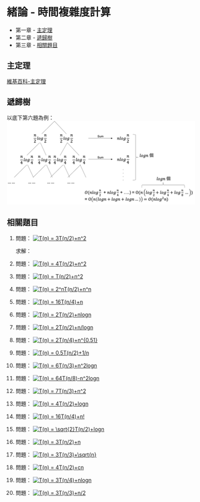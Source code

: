 # 緒論 - 時間複雜度計算


* 第一章 - [主定理](#主定理)
* 第二章 - [遞歸樹](#遞歸樹)
* 第三章 - [相關題目](#相關題目)


## 主定理

[維基百科-主定理](https://zh.wikipedia.org/wiki/%E4%B8%BB%E5%AE%9A%E7%90%86)

## 遞歸樹


以底下第六題為例：
![image](./recursive_tree.png)



## 相關題目


1. 問題：  <a href="https://www.codecogs.com/eqnedit.php?latex=T(n)&space;=&space;3T(n/2)&plus;n^2" target="_blank"><img src="https://latex.codecogs.com/gif.latex?T(n)&space;=&space;3T(n/2)&plus;n^2" title="T(n) = 3T(n/2)+n^2" /></a>

	求解： 



2. 問題： <a href="https://www.codecogs.com/eqnedit.php?latex=T(n)&space;=&space;4T(n/2)&plus;n^2" target="_blank"><img src="https://latex.codecogs.com/gif.latex?T(n)&space;=&space;4T(n/2)&plus;n^2" title="T(n) = 4T(n/2)+n^2" /></a>
3. 問題： <a href="https://www.codecogs.com/eqnedit.php?latex=T(n)&space;=&space;T(n/2)&plus;n^2" target="_blank"><img src="https://latex.codecogs.com/gif.latex?T(n)&space;=&space;T(n/2)&plus;n^2" title="T(n) = T(n/2)+n^2" /></a>
4. 問題： <a href="https://www.codecogs.com/eqnedit.php?latex=T(n)&space;=&space;2^nT(n/2)&plus;n^n" target="_blank"><img src="https://latex.codecogs.com/gif.latex?T(n)&space;=&space;2^nT(n/2)&plus;n^n" title="T(n) = 2^nT(n/2)+n^n" /></a>
5. 問題： <a href="https://www.codecogs.com/eqnedit.php?latex=T(n)&space;=&space;16T(n/4)&plus;n" target="_blank"><img src="https://latex.codecogs.com/gif.latex?T(n)&space;=&space;16T(n/4)&plus;n" title="T(n) = 16T(n/4)+n" /></a>
6. 問題： <a href="https://www.codecogs.com/eqnedit.php?latex=T(n)&space;=&space;2T(n/2)&plus;nlogn" target="_blank"><img src="https://latex.codecogs.com/gif.latex?T(n)&space;=&space;2T(n/2)&plus;nlogn" title="T(n) = 2T(n/2)+nlogn" /></a>
7. 問題： <a href="https://www.codecogs.com/eqnedit.php?latex=T(n)&space;=&space;2T(n/2)&plus;n/logn" target="_blank"><img src="https://latex.codecogs.com/gif.latex?T(n)&space;=&space;2T(n/2)&plus;n/logn" title="T(n) = 2T(n/2)+n/logn" /></a>
8. 問題： <a href="https://www.codecogs.com/eqnedit.php?latex=T(n)&space;=&space;2T(n/4)&plus;n^{0.51}" target="_blank"><img src="https://latex.codecogs.com/gif.latex?T(n)&space;=&space;2T(n/4)&plus;n^{0.51}" title="T(n) = 2T(n/4)+n^{0.51}" /></a>
9. 問題： <a href="https://www.codecogs.com/eqnedit.php?latex=T(n)&space;=&space;0.5T(n/2)&plus;1/n" target="_blank"><img src="https://latex.codecogs.com/gif.latex?T(n)&space;=&space;0.5T(n/2)&plus;1/n" title="T(n) = 0.5T(n/2)+1/n" /></a>
10. 問題： <a href="https://www.codecogs.com/eqnedit.php?latex=T(n)&space;=&space;6T(n/3)&plus;n^2logn" target="_blank"><img src="https://latex.codecogs.com/gif.latex?T(n)&space;=&space;6T(n/3)&plus;n^2logn" title="T(n) = 6T(n/3)+n^2logn" /></a>
11. 問題： <a href="https://www.codecogs.com/eqnedit.php?latex=T(n)&space;=&space;64T(n/8)-n^2logn" target="_blank"><img src="https://latex.codecogs.com/gif.latex?T(n)&space;=&space;64T(n/8)-n^2logn" title="T(n) = 64T(n/8)-n^2logn" /></a>
12. 問題： <a href="https://www.codecogs.com/eqnedit.php?latex=T(n)&space;=&space;7T(n/3)&plus;n^2" target="_blank"><img src="https://latex.codecogs.com/gif.latex?T(n)&space;=&space;7T(n/3)&plus;n^2" title="T(n) = 7T(n/3)+n^2" /></a>
13. 問題： <a href="https://www.codecogs.com/eqnedit.php?latex=T(n)&space;=&space;4T(n/2)&plus;logn" target="_blank"><img src="https://latex.codecogs.com/gif.latex?T(n)&space;=&space;4T(n/2)&plus;logn" title="T(n) = 4T(n/2)+logn" /></a>
14. 問題： <a href="https://www.codecogs.com/eqnedit.php?latex=T(n)&space;=&space;16T(n/4)&plus;n!" target="_blank"><img src="https://latex.codecogs.com/gif.latex?T(n)&space;=&space;16T(n/4)&plus;n!" title="T(n) = 16T(n/4)+n!" /></a>
15. 問題： <a href="https://www.codecogs.com/eqnedit.php?latex=T(n)&space;=&space;\sqrt{2}T(n/2)&plus;logn" target="_blank"><img src="https://latex.codecogs.com/gif.latex?T(n)&space;=&space;\sqrt{2}T(n/2)&plus;logn" title="T(n) = \sqrt{2}T(n/2)+logn" /></a>
16. 問題： <a href="https://www.codecogs.com/eqnedit.php?latex=T(n)&space;=&space;3T(n/2)&plus;n" target="_blank"><img src="https://latex.codecogs.com/gif.latex?T(n)&space;=&space;3T(n/2)&plus;n" title="T(n) = 3T(n/2)+n" /></a>
17. 問題： <a href="https://www.codecogs.com/eqnedit.php?latex=T(n)&space;=&space;3T(n/3)&plus;\sqrt{n}" target="_blank"><img src="https://latex.codecogs.com/gif.latex?T(n)&space;=&space;3T(n/3)&plus;\sqrt{n}" title="T(n) = 3T(n/3)+\sqrt{n}" /></a>
18. 問題： <a href="https://www.codecogs.com/eqnedit.php?latex=T(n)&space;=&space;4T(n/2)&plus;cn" target="_blank"><img src="https://latex.codecogs.com/gif.latex?T(n)&space;=&space;4T(n/2)&plus;cn" title="T(n) = 4T(n/2)+cn" /></a>
19. 問題： <a href="https://www.codecogs.com/eqnedit.php?latex=T(n)&space;=&space;3T(n/4)&plus;nlogn" target="_blank"><img src="https://latex.codecogs.com/gif.latex?T(n)&space;=&space;3T(n/4)&plus;nlogn" title="T(n) = 3T(n/4)+nlogn" /></a>
20. 問題： <a href="https://www.codecogs.com/eqnedit.php?latex=T(n)&space;=&space;3T(n/3)&plus;n/2" target="_blank"><img src="https://latex.codecogs.com/gif.latex?T(n)&space;=&space;3T(n/3)&plus;n/2" title="T(n) = 3T(n/3)+n/2" /></a>

